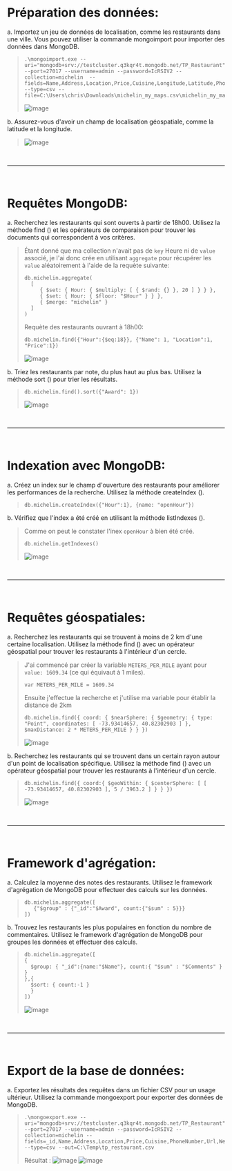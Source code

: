 # Préparation des données:
a. Importez un jeu de données de localisation, comme les restaurants dans une ville. Vous pouvez utiliser la commande mongoimport pour importer des données dans MongoDB.

>```
>.\mongoimport.exe --uri="mongodb+srv://testcluster.q3kqr4t.mongodb.net/TP_Restaurant" --port=27017 --username=admin --password=IcRSIV2 --collection=michelin  --fields=Name,Address,Location,Price,Cuisine,Longitude,Latitude,PhoneNumber,Url,WebsiteUrl,Award,FacilitiesAndServices --type=csv --file=C:\Users\chris\Downloads\michelin_my_maps.csv\michelin_my_maps.csv
>```
>![image](img/import.png)

b. Assurez-vous d'avoir un champ de localisation géospatiale, comme la latitude et la longitude.
>![image](img/coord.png)

&nbsp;	

---

&nbsp;

# Requêtes MongoDB:
a. Recherchez les restaurants qui sont ouverts à partir de 18h00. Utilisez la méthode find () et les opérateurs de comparaison pour trouver les documents qui correspondent à vos critères.

> Étant donné que ma collection n'avait pas de `key` Heure ni de `value` associé, je l'ai donc crée en utilisant `aggregate` pour récupérer les `value` aléatoirement à l'aide de la requète suivante:
>
> ```
> db.michelin.aggregate(
>   [
>      { $set: { Hour: { $multiply: [ { $rand: {} }, 20 ] } } },
>      { $set: { Hour: { $floor: "$Hour" } } },
>      { $merge: "michelin" }
>   ]
>)
> ```
> 
> Requète des restaurants ouvrant à 18h00:
> ```
> db.michelin.find({"Hour":{$eq:18}}, {"Name": 1, "Location":1, "Price":1})
> ```
>![image](img/openHour.png)

b. Triez les restaurants par note, du plus haut au plus bas. Utilisez la méthode sort () pour trier les résultats.

> ```
> db.michelin.find().sort({"Award": 1})
> ```
>![image](img/award.png)

&nbsp;	

---

&nbsp;

# Indexation avec MongoDB:
a. Créez un index sur le champ d'ouverture des restaurants pour améliorer les performances de la recherche. Utilisez la méthode createIndex ().

> ```
> db.michelin.createIndex({"Hour":1}, {name: "openHour"})
> ```

b. Vérifiez que l'index a été créé en utilisant la méthode listIndexes ().

> Comme on peut le constater l'inex `openHour` à bien été créé.
> ```
> db.michelin.getIndexes()
> ```
>![image](img/index.png)

&nbsp;	

---

&nbsp;

# Requêtes géospatiales:
a. Recherchez les restaurants qui se trouvent à moins de 2 km d'une certaine localisation. Utilisez la méthode find () avec un opérateur géospatial pour trouver les restaurants à l'intérieur d'un cercle.

>J'ai commencé par créer la variable `METERS_PER_MILE` ayant pour `value: 1609.34` (ce qui équivaut à 1 miles).
>
> ```
>var METERS_PER_MILE = 1609.34
>```
> Ensuite j'effectue la recherche et j'utilise ma variable pour établir la distance de 2km
>```
> db.michelin.find({ coord: { $nearSphere: { $geometry: { type: "Point", coordinates: [ -73.93414657, 40.82302903 ] }, $maxDistance: 2 * METERS_PER_MILE } } })
> ```
>![image](img/find-point.png)

b. Recherchez les restaurants qui se trouvent dans un certain rayon autour d'un point de localisation spécifique. Utilisez la méthode find () avec un opérateur géospatial pour trouver les restaurants à l'intérieur d'un cercle.

> ```
> db.michelin.find({ coord:{ $geoWithin: { $centerSphere: [ [ -73.93414657, 40.82302903 ], 5 / 3963.2 ] } } })
> ```
>![image](img/find-radius-circle.png)

&nbsp;	

---

&nbsp;

# Framework d'agrégation:
a. Calculez la moyenne des notes des restaurants. Utilisez le framework d'agrégation de MongoDB pour effectuer des calculs sur les données.

> ```
> db.michelin.aggregate([
>    {"$group" : {"_id":"$Award", count:{"$sum" : 5}}}
> ])
> ```

b. Trouvez les restaurants les plus populaires en fonction du nombre de commentaires. Utilisez le framework d'agrégation de MongoDB pour groupes les données et effectuer des calculs.

> ```
> db.michelin.aggregate([
> {
>   $group: { "_id":{name:"$Name"}, count:{ "$sum" : "$Comments" } }
> },{
>   $sort: { count:-1 }
>   }
> ])
> ```
>![image](img/more-comments.png)

&nbsp;	

---

&nbsp;

# Export de la base de données:
a. Exportez les résultats des requêtes dans un fichier CSV pour un usage ultérieur. Utilisez la commande mongoexport pour exporter des données de MongoDB.

>
> ```
> .\mongoexport.exe --uri="mongodb+srv://testcluster.q3kqr4t.mongodb.net/TP_Restaurant" --port=27017 --username=admin --password=IcRSIV2 --collection=michelin --fields=_id,Name,Address,Location,Price,Cuisine,PhoneNumber,Url,WebsiteUrl,Award,FacilitiesAndServices,Hour,coord,Comments --type=csv --out=C:\Temp\tp_restaurant.csv
> ```
> Résultat :
>![image](img/export.png)
>![image](img/export-file.png)